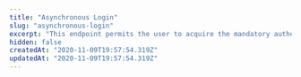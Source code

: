 ```yaml
---
title: "Asynchronous Login"
slug: "asynchronous-login"
excerpt: "This endpoint permits the user to acquire the mandatory authentication to access the VTEX Tracking endpoints."
hidden: false
createdAt: "2020-11-09T19:57:54.319Z"
updatedAt: "2020-11-09T19:57:54.319Z"
---
```

